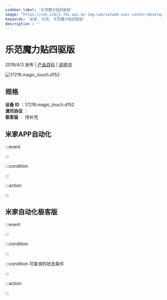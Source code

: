 ```yaml
---
sidebar_label: '乐范魔力贴四驱版'
image: 'https://cdn.cnbj1.fds.api.mi-img.com/iotweb-user-center/developer_1679069106119ASq9Xirs.png?GalaxyAccessKeyId=AKVGLQWBOVIRQ3XLEW&Expires=9223372036854775807&Signature=vSzITBuTi+eDN0l52A0/RSRh//Y='
keywords: '米家, 乐范, 乐范魔力贴四驱版'
description : ''
---
```

# 乐范魔力贴四驱版

2019/4/3 发布 | [产品百科](https://home.mi.com/webapp/content/baike/product/index.html?model=17216.magic_touch.d152/) | [说明书](https://home.mi.com/views/introduction.html?model=17216.magic_touch.d152&region=cn)

![17216.magic_touch.d152](https://cdn.cnbj1.fds.api.mi-img.com/iotweb-user-center/developer_1679069106119ASq9Xirs.png?GalaxyAccessKeyId=AKVGLQWBOVIRQ3XLEW&Expires=9223372036854775807&Signature=vSzITBuTi+eDN0l52A0/RSRh//Y=)

## 规格  
> 
**设备 ID** ：17216.magic_touch.d152  
**通讯协议** ：  
**极客版**  ： 待补充 


## 米家APP自动化  

:::event  

:::

:::condition  

:::

:::action   

:::

## 米家自动化极客版  

:::event  

:::

:::condition  

:::

:::condition 可查询的状态条件  

:::

:::action  

:::

        
